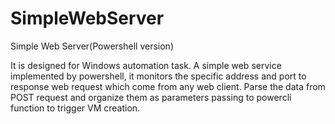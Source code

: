 # SimpleWebServer
Simple Web Server(Powershell version)

It is designed  for Windows automation task. A simple web service implemented by powershell, it monitors the specific address and port to response web request which come from any web client. Parse the data from POST request and organize them as parameters passing to powercli function to trigger VM creation.
